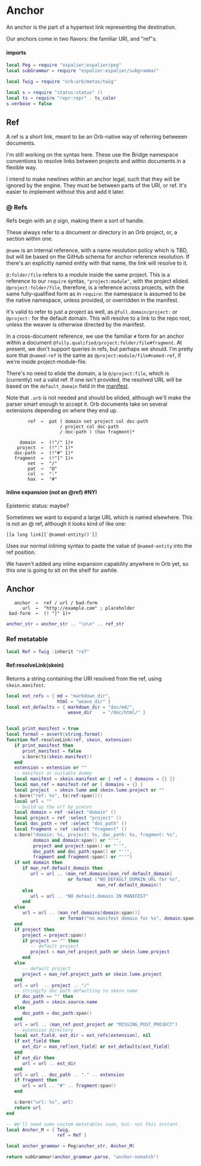 # Anchor


  An anchor is the part of a hypertext link representing the destination\.

Our anchors come in two flavors: the familiar URI, and "ref"s\.


#### imports

```lua
local Peg = require "espalier:espalier/peg"
local subGrammar = require "espalier:espalier/subgrammar"

local Twig = require "orb:orb/metas/twig"

local s = require "status:status" ()
local ts = require "repr:repr" . ts_color
s.verbose = false
```


## Ref

  A ref is a short link, meant to be an Orb\-native way of referring betweeen
documents\.

I'm still working on the syntax here\.  These use the Bridge namespace
conventions to resolve links between projects and within documents in a
flexible way\.

I intend to make newlines within an anchor legal, such that they will be
ignored by the engine\.  They must be between parts of the URI, or ref\.  It's
easier to implement without this and add it later\.


### @ Refs

Refs begin with an `@` sign, making them a sort of handle\.

These always refer to a document or directory in an Orb project, or, a section
within one\.

`@name` is an internal reference, with a name resolution policy which is TBD,
but will be based on the GitHub schema for anchor reference resolution\.  If
there's an explicitly named entity with that name, the link will resolve to it\.

`@:folder/file` refers to a module inside the same project\.  This is a
reference to our `require` syntax, `"project:module"`, with the project
elided\.  `@project:folder/file`, therefore, is a reference across projects,
with the same fully\-qualified form as in `require`: the namespace is assumed
to be the native namespace, unless provided, or overridden in the manifest\.

It's valid to refer to just a project as well, as `@full.domain/project:` or
`@project:` for the default domain\.  This will resolve to a link to the repo
root, unless the weaver is otherwise directed by the manifest\.

In a cross\-document reference, we use the familiar `#` form for an anchor
within a document `@fully.qualified/project:folder/file#fragment`\.  At
present, we don't support queries in refs, but perhaps we should\.  I'm pretty
sure that `@named-ref` is the same as `@project:module/file#named-ref`, if
we're inside project\-module\-file\.

There's no need to elide the domain, a la `@/project:file`, which is
\(currently\) not a valid ref\.  If one isn't provided, the resolved URL will be
based on the `default_domain` field in the [manifest](https://gitlab.com/special-circumstance/br-guide/-/blob/trunk/doc/md/orb.md#manifests)\.

Note that `.orb` is not needed and should be elided, although we'll make the
parser smart enough to accept it\.  Orb documents take on several extensions
depending on where they end up\.


```peg
        ref  ←  pat ( domain net project col doc-path
                    / project col doc-path
                    / doc-path ) (hax fragment)*

     domain  ←  (!"/" 1)+
    project  ←  (!":" 1)*
   doc-path  ←  (!"#" 1)*
   fragment  ←  (!"]" 1)+
        net  ←  "/"
        pat  ←  "@"
        col  ←  ":"
        hax  ←  "#"
```


#### Inline expansion \(not an @ref\) \#NYI

Epistemic status: maybe?

Sometimes we want to expand a large URL which is named elsewhere\.  This is
not an @ ref, although it looks kind of like one:

```orb
[[a long link][`@named-entity()`]]
```

Uses our normal inlining syntax to paste the value of `@named-entity` into the
ref position\.

We haven't added any inline expansion capability anywhere in Orb yet, so this
one is going to sit on the shelf for awhile\.


## Anchor

```peg
   anchor  ←  ref / url / bad-form
      url  ←  "http://example.com" ; placeholder
 bad-form  ←  (! "]" 1)+
```

```lua
anchor_str = anchor_str .. "\n\n" .. ref_str
```

### Ref metatable

```lua
local Ref = Twig :inherit "ref"
```


#### Ref:resolveLink\(skein\)

  Returns a string containing the URI resolved from the ref, using
`skein.manifest`\.

```lua
local ext_refs = { md = "markdown_dir",
                   html = "weave_dir" }
local ext_defaults = { markdown_dir = "doc/md/",
                       weave_dir    = "/doc/html/" }


local print_manifest = true
local format = assert(string.format)
function Ref.resolveLink(ref, skein, extension)
   if print_manifest then
      print_manifest = false
      s:bore(ts(skein.manifest))
   end
   extension = extension or ""
   -- manifest or suitable dummy
   local manifest = skein.manifest or { ref = { domains = {} }}
   local man_ref = manifest.ref or { domains = {} }
   local project  = skein.lume and skein.lume.project or ""
   s:bore("ref: %s", ts(ref:span()))
   local url = ""
   -- build up the url by pieces
   local domain = ref :select "domain" ()
   local project = ref :select "project" ()
   local doc_path = ref :select "doc_path" ()
   local fragment = ref :select "fragment" ()
   s:bore("domain: %s, project: %s, doc_path: %s, fragment: %s",
          domain and domain:span() or "''",
          project and project:span() or "''",
          doc_path and doc_path:span() or "''",
          fragment and fragment:span() or "''")
   if not domain then
      if man_ref.default_domain then
         url = url .. (man_ref.domains[man_ref.default_domain]
                       or format ("NO_DEFAULT_DOMAIN_URL for %s",
                                  man_ref.default_domain))
      else
         url = url .. "NO default.domain IN MANIFEST"
      end
   else
      url = url .. (man_ref.domains[domain:span()]
                    or format("no manifest domain for %s", domain:span()))
   end
   if project then
      project = project:span()
      if project == "" then
         -- default project
         project = man_ref.project_path or skein.lume.project
      end
   else
      -- default project
      project = man_ref.project_path or skein.lume.project
   end
   url = url  .. project .. "/"
   -- stringify doc path defaulting to skein name
   if doc_path == "" then
      doc_path = skein.source.name
   else
      doc_path = doc_path:span()
   end
   url = url .. (man_ref.post_project or "MISSING_POST_PROJECT")
   -- extension directory
   local ext_field, ext_dir = ext_refs[extension], nil
   if ext_field then
      ext_dir = man_ref[ext_field] or ext_defaults[ext_field]
   end
   if ext_dir then
      url = url .. ext_dir
   end
   url = url .. doc_path .. "." .. extension
   if fragment then
      url = url .. "#" .. fragment:span()
   end

   s:bore("url: %s", url)
   return url
end
```

```lua
-- We'll need some custom metatables soon, but: not this instant.
local Anchor_M = { Twig,
                   ref = Ref }

local anchor_grammar = Peg(anchor_str, Anchor_M)

return subGrammar(anchor_grammar.parse, "anchor-nomatch")
```
